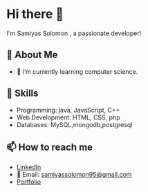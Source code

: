 # Hi there 👋

I'm Samiyas Solomon , a passionate developer!

## 🚀 About Me
- 🌱 I’m currently learning computer science.


## 💼 Skills
- Programming: java, JavaScript, C++
- Web Development: HTML, CSS, php
- Databases: MySQL,mongodb,postgresql

## 📫 How to reach me
- [LinkedIn](https://www.linkedin.com/in/samiyas-solomon-8a70b5264/)
- 📧 Email: [samiyassolomon95@gmail.com](mailto:samiyassolomon95@gmail.com)
- [Portfolio](https://sami2995.github.io/portfolio/)

